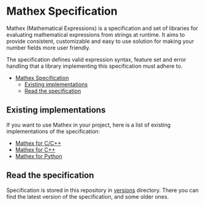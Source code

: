 # Mathex Specification

Mathex (Mathematical Expressions) is a specification and set of libraries for evaluating mathematical expressions from strings at runtime. It aims to provide consistent, customizable and easy to use solution for making your number fields more user friendly.

The specification defines valid expression syntax, feature set and error handling that a library implementing this specification must adhere to.

- [Mathex Specification](#mathex-specification)
  - [Existing implementations](#existing-implementations)
  - [Read the specification](#read-the-specification)

## Existing implementations

If you want to use Mathex in your project, here is a list of existing implementations of the specification:

* [Mathex for C/C++](https://github.com/capsey/mathex-c)
* [Mathex for C++](https://github.com/capsey/mathex-cpp)
* [Mathex for Python](https://github.com/capsey/mathex-py)

## Read the specification

Specification is stored in this repository in [versions](/versions/) directory. There you can find the latest version of the specification, and some older ones.
